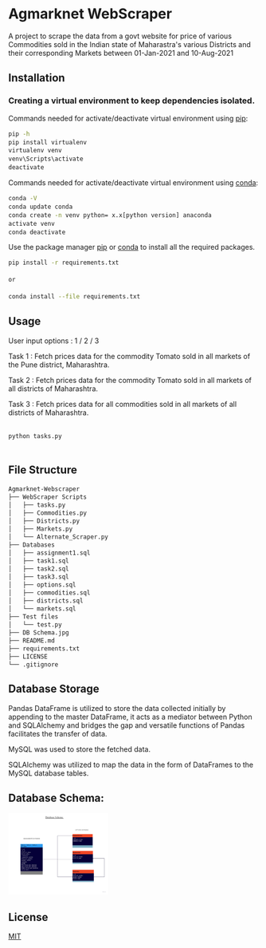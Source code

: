 # Agmarknet WebScraper

A project to scrape the data from a govt website for price of various Commodities sold in the Indian state of  Maharastra's various Districts and their corresponding Markets between 01-Jan-2021 and 10-Aug-2021

## Installation

### Creating a virtual environment to keep dependencies isolated.

Commands needed for activate/deactivate virtual environment using [pip](https://pip.pypa.io/en/stable/):
```bash
pip -h
pip install virtualenv
virtualenv venv
venv\Scripts\activate
deactivate
```
Commands needed for activate/deactivate virtual environment using
[conda](https://www.anaconda.com/products/individual):
```bash
conda -V
conda update conda
conda create -n venv python= x.x[python version] anaconda
activate venv
conda deactivate
```

Use the package manager [pip](https://pip.pypa.io/en/stable/) or [conda](https://www.anaconda.com/products/individual) to install all the required packages.

```bash
pip install -r requirements.txt

or

conda install --file requirements.txt
```

## Usage

User input options : 1 / 2 / 3

Task 1 : Fetch prices data for the commodity Tomato sold in all markets of the Pune district, Maharashtra.

Task 2 : Fetch prices data for the commodity Tomato sold in all markets of all districts of Maharashtra.

Task 3 : Fetch prices data for all commodities sold in all markets of all districts of Maharashtra.

```bash

python tasks.py
 
```

## File Structure
```
Agmarknet-Webscraper
├── WebScraper Scripts
│   ├── tasks.py
│   ├── Commodities.py
│   ├── Districts.py
│   ├── Markets.py
│   └── Alternate_Scraper.py
├── Databases
│   ├── assignment1.sql
│   ├── task1.sql
│   ├── task2.sql
│   ├── task3.sql
│   ├── options.sql
│   ├── commodities.sql
│   ├── districts.sql
│   └── markets.sql
├── Test files
│   └── test.py
├── DB Schema.jpg
├── README.md
├── requirements.txt
├── LICENSE
└── .gitignore
```

## Database Storage
Pandas DataFrame is utilized to store the data collected initially by appending to the master DataFrame, it acts as a mediator between Python and SQLAlchemy and bridges the gap and versatile functions of Pandas facilitates the transfer of data.

MySQL was used to store the fetched data.

SQLAlchemy was utilized to map the data in the form of DataFrames to the MySQL database tables.

## Database Schema:
<img src="Images/DB_Schema.jpg" alt="Database Schema" style="width:200px;"/>


## License
[MIT](https://choosealicense.com/licenses/mit/)
